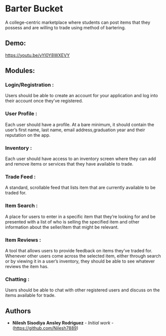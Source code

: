 # Barter Bucket
A college-centric marketplace where students can post items that they possess and are willing to trade using method of bartering.

## Demo:
https://youtu.be/vYl0Y8WXEVY

## Modules:

### Login/Registration : 
Users should be able to create an account for your application and log into their account once they’ve registered.

### User Profile : 
Each user should have a profile. At a bare minimum, it should contain the user’s first name, last name, email address,graduation year and their reputation on the app.

### Inventory : 
Each user should have access to an inventory screen where they can add and remove items or services that they have available to trade.

### Trade Feed : 
A standard, scrollable feed that lists item that are currently available to be traded for.

### Item Search : 
A place for users to enter in a specific item that they’re looking for and be presented with a list of who is selling the specified item and other information about the seller/item that might be relevant.

### Item Reviews : 
A tool that allows users to provide feedback on items they’ve traded for. Whenever other users come across the selected item, either through search or by viewing it in a user’s inventory, they should be able to see whatever reviews the item has.

### Chatting :
Users should be able to chat with other registered users and discuss on the items available for trade.

## Authors
* **Nilesh Sisodiya** **Ansley Rodriguez** - *Initial work* - (https://github.com/Nilesh7889)
